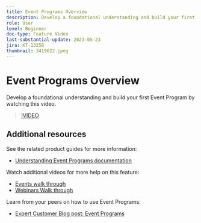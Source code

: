 ```yaml
---
title: Event Programs Overview
description: Develop a foundational understanding and build your first Event Program.
role: User
level: Beginner
doc-type: Feature Video
last-substantial-update: 2023-05-23
jira: KT-13258
thumbnail: 3419622.jpeg
---
```


# Event Programs Overview

Develop a foundational understanding and build your first Event Program by watching this video.

>[!VIDEO](https://video.tv.adobe.com/v/3419622/?learn=on)

## Additional resources

See the related product guides for more information:

 * [Understanding Event Programs documentation](https://experienceleague.adobe.com/docs/marketo/using/product-docs/demand-generation/events/understanding-events/understanding-event-programs.html?lang=en)

Watch additional videos for more help on this feature:
 * [Events walk through](https://experienceleague.adobe.com/docs/marketo-learn/tutorials/events/events-watch.html?lang=en)
 * [Webinars Walk through](https://experienceleague.adobe.com/docs/marketo-learn/tutorials/events/webinar-watch.html?lang=en)

Learn from your peers on how to use Event Programs:
 * [Expert Customer Blog post: Event Programs](https://nation.marketo.com/t5/product-blogs/marketo-success-series-event-programs/ba-p/299191)

